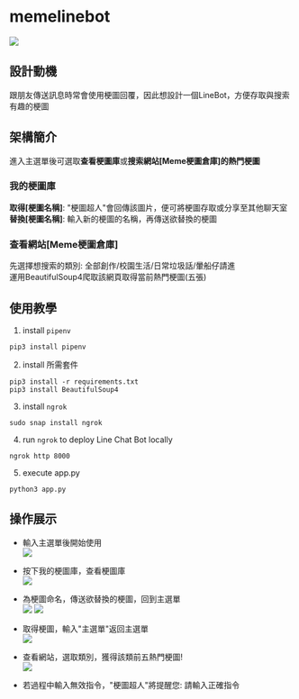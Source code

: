 # memelinebot
![](https://i.imgur.com/bOsZTBd.jpg)
## 設計動機
跟朋友傳送訊息時常會使用梗圖回覆，因此想設計一個LineBot，方便存取與搜索有趣的梗圖  

## 架構簡介
進入主選單後可選取**查看梗圖庫**或**搜索網站[Meme梗圖倉庫]的熱門梗圖**
### 我的梗圖庫
**取得[梗圖名稱]**: "梗圖超人"會回傳該圖片，便可將梗圖存取或分享至其他聊天室  
**替換[梗圖名稱]**: 輸入新的梗圖的名稱，再傳送欲替換的梗圖  
### 查看網站[Meme梗圖倉庫]
先選擇想搜索的類別: 全部創作/校園生活/日常垃圾話/暈船仔請進  
運用BeautifulSoup4爬取該網頁取得當前熱門梗圖(五張)  

## 使用教學
1. install `pipenv`
```
pip3 install pipenv
```
2. install 所需套件
```
pip3 install -r requirements.txt
pip3 install BeautifulSoup4
```
3. install `ngrok`
```
sudo snap install ngrok
```
4. run `ngrok` to deploy Line Chat Bot locally
```
ngrok http 8000
```
5. execute app.py
```
python3 app.py
```
## 操作展示  
* 輸入主選單後開始使用  
![](https://i.imgur.com/RpTc72u.jpg)  
* 按下我的梗圖庫，查看梗圖庫  
![](https://i.imgur.com/Nfb2JKw.jpg)  
* 為梗圖命名，傳送欲替換的梗圖，回到主選單  
![](https://i.imgur.com/ooY7Wjl.jpg)
![](https://i.imgur.com/i6lY3hv.jpg)  
* 取得梗圖，輸入"主選單"返回主選單  
![](https://i.imgur.com/5nK0hYo.jpg)  
* 查看網站，選取類別，獲得該類前五熱門梗圖!  
![](https://i.imgur.com/QFO5aI1.jpg)  
 
* 若過程中輸入無效指令，"梗圖超人"將提醒您: 請輸入正確指令  
